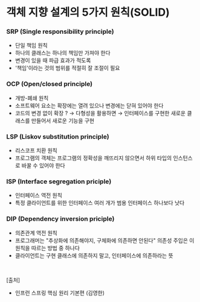 # 객체 지향 설계의 5가지 원칙(SOLID)

### SRP (Single responsibility principle)

- 단일 책임 원칙
- 하나의 클래스는 하나의 책임만 가져야 한다
- 변경이 있을 때 파급 효과가 적도록
- '책임'이라는 것의 범위를 적절히 잘 조절이 필요

### OCP (Open/closed principle)

- 개방-폐쇄 원칙
- 소프트웨어 요소는 확장에는 열려 있으나 변경에는 닫혀 있어야 한다
- 코드의 변경 없이 확장 ? → 다형성을 활용하면 → 인터페이스를 구현한 새로운 클래스를 만들어서 새로운 기능을 구현

### LSP (Liskov substitution principle)

- 리스코프 치환 원칙
- 프로그램의 객체는 프로그램의 정확성을 깨뜨리지 않으면서 하위 타입의 인스턴스로 바꿀 수 있어야 한다

### ISP (Interface segregation priciple)

- 인터페이스 역전 원칙
- 특정 클라이언트를 위한 인터페이스 여러 개가 범용 인터페이스 하나보다 낫다

### DIP (Dependency inversion priciple)

- 의존관계 역전 원칙
- 프로그래머는 "추상화에 의존해야지, 구체화에 의존하면 안된다" 의존성 주입은 이 원칙을 따르는 방법 중 하나다
- 클라이언트는 구현 클래스에 의존하지 말고, 인터페이스에 의존하라는 뜻

<br/>

[출처]

- 인프런 스프링 핵심 원리 기본편 (김영한)
